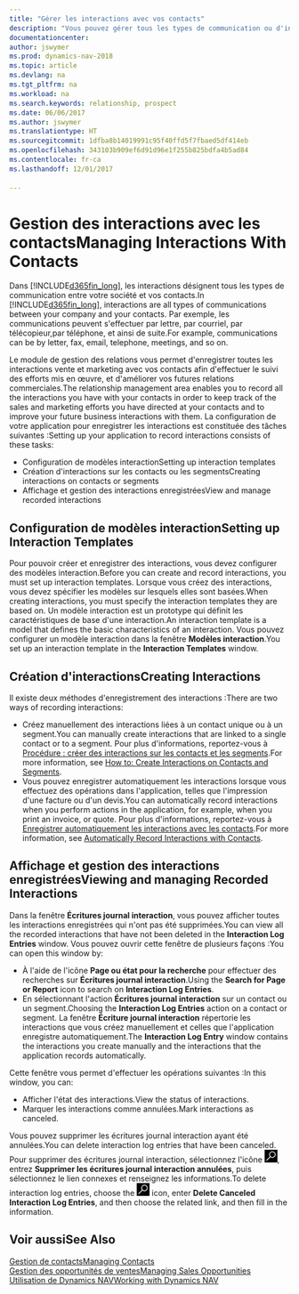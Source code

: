```yaml
---
title: "Gérer les interactions avec vos contacts"
description: "Vous pouvez gérer tous les types de communication ou d'interactions entre votre compagnie et vos contacts. Par exemple, une communication par lettre, par téléphone, lors de réunions, etc."
documentationcenter: 
author: jswymer
ms.prod: dynamics-nav-2018
ms.topic: article
ms.devlang: na
ms.tgt_pltfrm: na
ms.workload: na
ms.search.keywords: relationship, prospect
ms.date: 06/06/2017
ms.author: jswymer
ms.translationtype: HT
ms.sourcegitcommit: 1dfba8b14019991c95f40ffd5f7fbaed5df414eb
ms.openlocfilehash: 343103b909ef6d91d96e1f255b825bdfa4b5ad84
ms.contentlocale: fr-ca
ms.lasthandoff: 12/01/2017

---
```

# <a name="managing-interactions-with-contacts"></a><span data-ttu-id="0d18a-103">Gestion des interactions avec les contacts</span><span class="sxs-lookup"><span data-stu-id="0d18a-103">Managing Interactions With Contacts</span></span>
<span data-ttu-id="0d18a-104">Dans [!INCLUDE[d365fin_long](includes/d365fin_long_md.md)], les interactions désignent tous les types de communication entre votre société et vos contacts.</span><span class="sxs-lookup"><span data-stu-id="0d18a-104">In [!INCLUDE[d365fin_long](includes/d365fin_long_md.md)], interactions are all types of communications between your company and your contacts.</span></span> <span data-ttu-id="0d18a-105">Par exemple, les communications peuvent s'effectuer par lettre, par courriel, par télécopieur,par téléphone, et ainsi de suite.</span><span class="sxs-lookup"><span data-stu-id="0d18a-105">For example, communications can be by letter, fax, email, telephone, meetings, and so on.</span></span>

<span data-ttu-id="0d18a-106">Le module de gestion des relations vous permet d'enregistrer toutes les interactions vente et marketing avec vos contacts afin d'effectuer le suivi des efforts mis en œuvre, et d'améliorer vos futures relations commerciales.</span><span class="sxs-lookup"><span data-stu-id="0d18a-106">The relationship management area enables you to record all the interactions you have with your contacts in order to keep track of the sales and marketing efforts you have directed at your contacts and to improve your future business interactions with them.</span></span> <span data-ttu-id="0d18a-107">La configuration de votre application pour enregistrer les interactions est constituée des tâches suivantes :</span><span class="sxs-lookup"><span data-stu-id="0d18a-107">Setting up your application to record interactions consists of these tasks:</span></span>

* <span data-ttu-id="0d18a-108">Configuration de modèles interaction</span><span class="sxs-lookup"><span data-stu-id="0d18a-108">Setting up interaction templates</span></span>  
* <span data-ttu-id="0d18a-109">Création d'interactions sur les contacts ou les segments</span><span class="sxs-lookup"><span data-stu-id="0d18a-109">Creating interactions on contacts or segments</span></span>  
* <span data-ttu-id="0d18a-110">Affichage et gestion des interactions enregistrées</span><span class="sxs-lookup"><span data-stu-id="0d18a-110">View and manage recorded interactions</span></span>  

##  <a name="setting-up-interaction-templates"></a><span data-ttu-id="0d18a-111">Configuration de modèles interaction</span><span class="sxs-lookup"><span data-stu-id="0d18a-111">Setting up Interaction Templates</span></span>
<span data-ttu-id="0d18a-112">Pour pouvoir créer et enregistrer des interactions, vous devez configurer des modèles interaction.</span><span class="sxs-lookup"><span data-stu-id="0d18a-112">Before you can create and record interactions, you must set up interaction templates.</span></span> <span data-ttu-id="0d18a-113">Lorsque vous créez des interactions, vous devez spécifier les modèles sur lesquels elles sont basées.</span><span class="sxs-lookup"><span data-stu-id="0d18a-113">When creating interactions, you must specify the interaction templates they are based on.</span></span> <span data-ttu-id="0d18a-114">Un modèle interaction est un prototype qui définit les caractéristiques de base d'une interaction.</span><span class="sxs-lookup"><span data-stu-id="0d18a-114">An interaction template is a model that defines the basic characteristics of an interaction.</span></span>
<span data-ttu-id="0d18a-115">Vous pouvez configurer un modèle interaction dans la fenêtre **Modèles interaction**.</span><span class="sxs-lookup"><span data-stu-id="0d18a-115">You set up an interaction template in the **Interaction Templates** window.</span></span>  

## <a name="creating-interactions"></a><span data-ttu-id="0d18a-116">Création d'interactions</span><span class="sxs-lookup"><span data-stu-id="0d18a-116">Creating Interactions</span></span>
<span data-ttu-id="0d18a-117">Il existe deux méthodes d'enregistrement des interactions :</span><span class="sxs-lookup"><span data-stu-id="0d18a-117">There are two ways of recording interactions:</span></span>

* <span data-ttu-id="0d18a-118">Créez manuellement des interactions liées à un contact unique ou à un segment.</span><span class="sxs-lookup"><span data-stu-id="0d18a-118">You can manually create interactions that are linked to a single contact or to a segment.</span></span> <span data-ttu-id="0d18a-119">Pour plus d'informations, reportez-vous à [Procédure : créer des interactions sur les contacts et les segments](marketing-how-create-interactions.md).</span><span class="sxs-lookup"><span data-stu-id="0d18a-119">For more information, see [How to: Create Interactions on Contacts and Segments](marketing-how-create-interactions.md).</span></span>  
* <span data-ttu-id="0d18a-120">Vous pouvez enregistrer automatiquement les interactions lorsque vous effectuez des opérations dans l'application, telles que l'impression d'une facture ou d'un devis.</span><span class="sxs-lookup"><span data-stu-id="0d18a-120">You can automatically record interactions when you perform actions in the application, for example, when you print an invoice, or quote.</span></span> <span data-ttu-id="0d18a-121">Pour plus d'informations, reportez-vous à [Enregistrer automatiquement les interactions avec les contacts](marketing-auto-record-interactions.md).</span><span class="sxs-lookup"><span data-stu-id="0d18a-121">For more information, see [Automatically Record Interactions with Contacts](marketing-auto-record-interactions.md).</span></span>

## <a name="viewing-and-managing-recorded-interactions"></a><span data-ttu-id="0d18a-122">Affichage et gestion des interactions enregistrées</span><span class="sxs-lookup"><span data-stu-id="0d18a-122">Viewing and managing Recorded Interactions</span></span>
<span data-ttu-id="0d18a-123">Dans la fenêtre **Écritures journal interaction**, vous pouvez afficher toutes les interactions enregistrées qui n'ont pas été supprimées.</span><span class="sxs-lookup"><span data-stu-id="0d18a-123">You can view all the recorded interactions that have not been deleted in the **Interaction Log Entries** window.</span></span> <span data-ttu-id="0d18a-124">Vous pouvez ouvrir cette fenêtre de plusieurs façons :</span><span class="sxs-lookup"><span data-stu-id="0d18a-124">You can open this window by:</span></span>

* <span data-ttu-id="0d18a-125">À l'aide de l'icône **Page ou état pour la recherche** pour effectuer des recherches sur **Écritures journal interaction**.</span><span class="sxs-lookup"><span data-stu-id="0d18a-125">Using the **Search for Page or Report** icon to search on **Interaction Log Entries**.</span></span>
* <span data-ttu-id="0d18a-126">En sélectionnant l'action **Écritures journal interaction** sur un contact ou un segment.</span><span class="sxs-lookup"><span data-stu-id="0d18a-126">Choosing the **Interaction Log Entries** action on a contact or segment.</span></span>
  <span data-ttu-id="0d18a-127">La fenêtre **Écriture journal interaction** répertorie les interactions que vous créez manuellement et celles que l'application enregistre automatiquement.</span><span class="sxs-lookup"><span data-stu-id="0d18a-127">The **Interaction Log Entry** window contains the interactions you create manually and the interactions that the application records automatically.</span></span>

<span data-ttu-id="0d18a-128">Cette fenêtre vous permet d'effectuer les opérations suivantes :</span><span class="sxs-lookup"><span data-stu-id="0d18a-128">In this window, you can:</span></span>

* <span data-ttu-id="0d18a-129">Afficher l'état des interactions.</span><span class="sxs-lookup"><span data-stu-id="0d18a-129">View the status of interactions.</span></span>
* <span data-ttu-id="0d18a-130">Marquer les interactions comme annulées.</span><span class="sxs-lookup"><span data-stu-id="0d18a-130">Mark interactions as canceled.</span></span>

<span data-ttu-id="0d18a-131">Vous pouvez supprimer les écritures journal interaction ayant été annulées.</span><span class="sxs-lookup"><span data-stu-id="0d18a-131">You can delete interaction log entries that have been canceled.</span></span> <span data-ttu-id="0d18a-132">Pour supprimer des écritures journal interaction, sélectionnez l'icône ![Page ou état pour la recherche](media/ui-search/search_small.png "icône Page ou état pour la recherche"), entrez **Supprimer les écritures journal interaction annulées**, puis sélectionnez le lien connexes et renseignez les informations.</span><span class="sxs-lookup"><span data-stu-id="0d18a-132">To delete interaction log entries, choose the ![Search for Page or Report](media/ui-search/search_small.png "Search for Page or Report icon") icon, enter **Delete Canceled Interaction Log Entries**, and then choose the related link, and then fill in the information.</span></span>

## <a name="see-also"></a><span data-ttu-id="0d18a-133">Voir aussi</span><span class="sxs-lookup"><span data-stu-id="0d18a-133">See Also</span></span>
[<span data-ttu-id="0d18a-134">Gestion de contacts</span><span class="sxs-lookup"><span data-stu-id="0d18a-134">Managing Contacts</span></span>](marketing-contacts.md)  
[<span data-ttu-id="0d18a-135">Gestion des opportunités de ventes</span><span class="sxs-lookup"><span data-stu-id="0d18a-135">Managing Sales Opportunities</span></span>](marketing-manage-sales-opportunities.md)  
[<span data-ttu-id="0d18a-136">Utilisation de Dynamics NAV</span><span class="sxs-lookup"><span data-stu-id="0d18a-136">Working with Dynamics NAV</span></span>](ui-work-product.md)  

